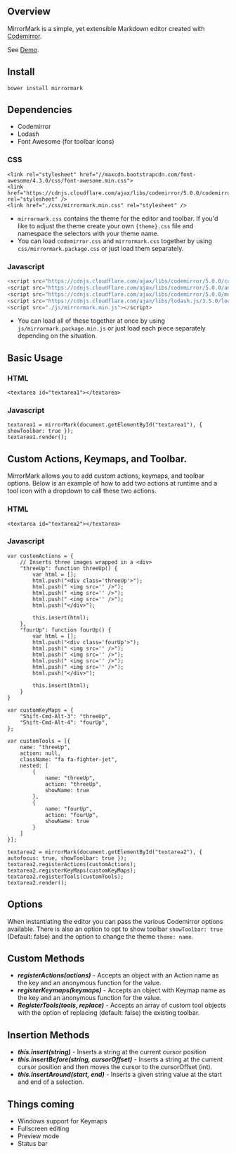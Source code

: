 ## Overview

MirrorMark is a simple, yet extensible Markdown editor created with [Codemirror](http://www.codemirror.net). 

See [Demo](http://musicbed.github.io/MirrorMark/).

## Install

```
bower install mirrormark
```

## Dependencies
* Codemirror
* Lodash
* Font Awesome (for toolbar icons)

### CSS

```
<link rel="stylesheet" href="//maxcdn.bootstrapcdn.com/font-awesome/4.3.0/css/font-awesome.min.css">
<link href="https://cdnjs.cloudflare.com/ajax/libs/codemirror/5.0.0/codemirror.css" rel="stylesheet" />
<link href="./css/mirrormark.min.css" rel="stylesheet" />
```
* `mirrormark.css` contains the theme for the editor and toolbar. If you'd like to adjust the theme create your own `{theme}.css` file and namespace the selectors with your theme name.
* You can load `codemirror.css` and `mirrormark.css` together by using `css/mirrormark.package.css` or just load them separately.

### Javascript

```javascript
<script src="https://cdnjs.cloudflare.com/ajax/libs/codemirror/5.0.0/codemirror.min.js"></script>
<script src="https://cdnjs.cloudflare.com/ajax/libs/codemirror/5.0.0/addon/edit/continuelist.min.js"></script>
<script src="https://cdnjs.cloudflare.com/ajax/libs/codemirror/5.0.0/mode/markdown/markdown.min.js"></script>
<script src="https://cdnjs.cloudflare.com/ajax/libs/lodash.js/3.5.0/lodash.min.js"></script>
<script src="./js/mirrormark.min.js"></script>
```
* You can load all of these together at once by using `js/mirrormark.package.min.js` or just load each piece separately depending on the situation.

## Basic Usage
### HTML
```
<textarea id="textarea1"></textarea>
```

### Javascript
```
textarea1 = mirrorMark(document.getElementById("textarea1"), { showToolbar: true });
textarea1.render();
```

## Custom Actions, Keymaps, and Toolbar.
MirrorMark allows you to add custom actions, keymaps, and toolbar options. Below is an example of how to add two actions at runtime and a tool icon with a dropdown to call these two actions.

### HTML
```
<textarea id="textarea2"></textarea>
```

### Javascript
```
var customActions = {
	// Inserts three images wrapped in a <div>
	"threeUp": function threeUp() {
		var html = [];
		html.push("<div class='threeUp'>");
		html.push("	<img src='' />");
		html.push("	<img src='' />");
		html.push("	<img src='' />");
		html.push("</div>");

		this.insert(html);
	},
	"fourUp": function fourUp() {
		var html = [];
		html.push("<div class='fourUp'>");
		html.push("	<img src='' />");
		html.push("	<img src='' />");
		html.push("	<img src='' />");
		html.push("	<img src='' />");
		html.push("</div>");

		this.insert(html);
	}
}

var customKeyMaps = { 
	"Shift-Cmd-Alt-3": "threeUp",
	"Shift-Cmd-Alt-4": "fourUp",
};

var customTools = [{ 
	name: "threeUp", 
	action: null, 
	className: "fa fa-fighter-jet", 
	nested: [
	    { 
    		name: "threeUp", 
    		action: "threeUp", 
    		showName: true
    	},
    	{
    		name: "fourUp", 
    		action: "fourUp", 
    		showName: true
    	}
	]
}];

textarea2 = mirrorMark(document.getElementById("textarea2"), { autofocus: true, showToolbar: true });
textarea2.registerActions(customActions);
textarea2.registerKeyMaps(customKeyMaps);
textarea2.registerTools(customTools);
textarea2.render();
```

## Options
When instantiating the editor you can pass the various Codemirror options available. There is also an option to opt to show toolbar ``` showToolbar: true ``` (Default: false) and the option to change the theme ``` theme: name ```.

## Custom Methods
* ***registerActions(actions)*** - Accepts an object with an Action name as the key and an anonymous function for the value.
* ***registerKeymaps(keymaps)*** - Accepts an object with Keymap name as the key and an anonymous function for the value.
* ***RegisterTools(tools, replace)*** - Accepts an array of custom tool objects with the option of replacing (default: false) the existing toolbar.

## Insertion Methods
* ***this.insert(string)*** - Inserts a string at the current cursor position
* ***this.insertBefore(string, cursorOffset)*** - Inserts a string at the current cursor position and then moves the cursor to the cursorOffset (int).
* ***this.insertAround(start, end)*** - Inserts a given string value at the start and end of a selection.

## Things coming
* Windows support for Keymaps
* Fullscreen editing
* Preview mode
* Status bar


